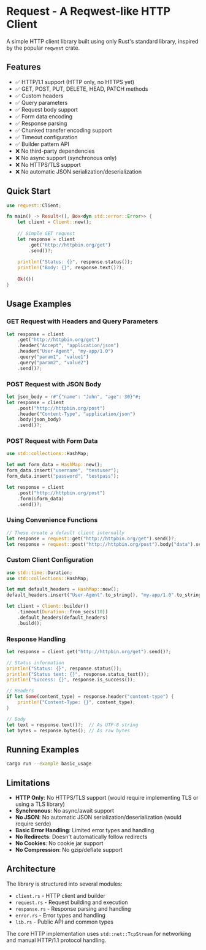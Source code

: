 # Request - A Reqwest-like HTTP Client

A simple HTTP client library built using only Rust's standard library, inspired by the popular `reqwest` crate.

## Features

- ✅ HTTP/1.1 support (HTTP only, no HTTPS yet)
- ✅ GET, POST, PUT, DELETE, HEAD, PATCH methods
- ✅ Custom headers
- ✅ Query parameters
- ✅ Request body support
- ✅ Form data encoding
- ✅ Response parsing
- ✅ Chunked transfer encoding support
- ✅ Timeout configuration
- ✅ Builder pattern API
- ❌ No third-party dependencies
- ❌ No async support (synchronous only)
- ❌ No HTTPS/TLS support
- ❌ No automatic JSON serialization/deserialization

## Quick Start

```rust
use request::Client;

fn main() -> Result<(), Box<dyn std::error::Error>> {
    let client = Client::new();
    
    // Simple GET request
    let response = client
        .get("http://httpbin.org/get")
        .send()?;
    
    println!("Status: {}", response.status());
    println!("Body: {}", response.text()?);
    
    Ok(())
}
```

## Usage Examples

### GET Request with Headers and Query Parameters

```rust
let response = client
    .get("http://httpbin.org/get")
    .header("Accept", "application/json")
    .header("User-Agent", "my-app/1.0")
    .query("param1", "value1")
    .query("param2", "value2")
    .send()?;
```

### POST Request with JSON Body

```rust
let json_body = r#"{"name": "John", "age": 30}"#;
let response = client
    .post("http://httpbin.org/post")
    .header("Content-Type", "application/json")
    .body(json_body)
    .send()?;
```

### POST Request with Form Data

```rust
use std::collections::HashMap;

let mut form_data = HashMap::new();
form_data.insert("username", "testuser");
form_data.insert("password", "testpass");

let response = client
    .post("http://httpbin.org/post")
    .form(&form_data)
    .send()?;
```

### Using Convenience Functions

```rust
// These create a default client internally
let response = request::get("http://httpbin.org/get").send()?;
let response = request::post("http://httpbin.org/post").body("data").send()?;
```

### Custom Client Configuration

```rust
use std::time::Duration;
use std::collections::HashMap;

let mut default_headers = HashMap::new();
default_headers.insert("User-Agent".to_string(), "my-app/1.0".to_string());

let client = Client::builder()
    .timeout(Duration::from_secs(10))
    .default_headers(default_headers)
    .build();
```

### Response Handling

```rust
let response = client.get("http://httpbin.org/get").send()?;

// Status information
println!("Status: {}", response.status());
println!("Status text: {}", response.status_text());
println!("Success: {}", response.is_success());

// Headers
if let Some(content_type) = response.header("content-type") {
    println!("Content-Type: {}", content_type);
}

// Body
let text = response.text()?;  // As UTF-8 string
let bytes = response.bytes(); // As raw bytes
```

## Running Examples

```bash
cargo run --example basic_usage
```

## Limitations

- **HTTP Only**: No HTTPS/TLS support (would require implementing TLS or using a TLS library)
- **Synchronous**: No async/await support
- **No JSON**: No automatic JSON serialization/deserialization (would require serde)
- **Basic Error Handling**: Limited error types and handling
- **No Redirects**: Doesn't automatically follow redirects
- **No Cookies**: No cookie jar support
- **No Compression**: No gzip/deflate support

## Architecture

The library is structured into several modules:

- `client.rs` - HTTP client and builder
- `request.rs` - Request building and execution
- `response.rs` - Response parsing and handling  
- `error.rs` - Error types and handling
- `lib.rs` - Public API and common types

The core HTTP implementation uses `std::net::TcpStream` for networking and manual HTTP/1.1 protocol handling.
